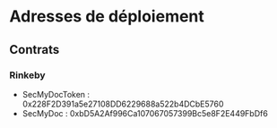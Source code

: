 # Adresses de déploiement

## Contrats

### Rinkeby

- SecMyDocToken : 0x228F2D391a5e27108DD6229688a522b4DCbE5760
- SecMyDoc : 0xbD5A2Af996Ca107067057399Bc5e8F2E449FbDf6
